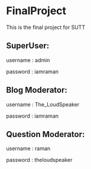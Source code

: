 # FinalProject
This is the final project for SUTT


## SuperUser:

username : admin

password : iamraman


## Blog Moderator:

username : The_LoudSpeaker

password : iamraman


## Question Moderator:

username : raman

password : theloudspeaker
